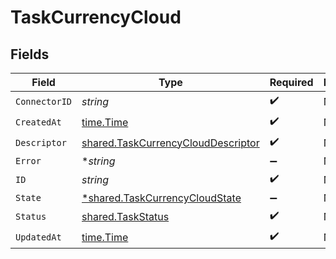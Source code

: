 # TaskCurrencyCloud


## Fields

| Field                                                                                           | Type                                                                                            | Required                                                                                        | Description                                                                                     |
| ----------------------------------------------------------------------------------------------- | ----------------------------------------------------------------------------------------------- | ----------------------------------------------------------------------------------------------- | ----------------------------------------------------------------------------------------------- |
| `ConnectorID`                                                                                   | *string*                                                                                        | :heavy_check_mark:                                                                              | N/A                                                                                             |
| `CreatedAt`                                                                                     | [time.Time](https://pkg.go.dev/time#Time)                                                       | :heavy_check_mark:                                                                              | N/A                                                                                             |
| `Descriptor`                                                                                    | [shared.TaskCurrencyCloudDescriptor](../../../pkg/models/shared/taskcurrencyclouddescriptor.md) | :heavy_check_mark:                                                                              | N/A                                                                                             |
| `Error`                                                                                         | **string*                                                                                       | :heavy_minus_sign:                                                                              | N/A                                                                                             |
| `ID`                                                                                            | *string*                                                                                        | :heavy_check_mark:                                                                              | N/A                                                                                             |
| `State`                                                                                         | [*shared.TaskCurrencyCloudState](../../../pkg/models/shared/taskcurrencycloudstate.md)          | :heavy_minus_sign:                                                                              | N/A                                                                                             |
| `Status`                                                                                        | [shared.TaskStatus](../../../pkg/models/shared/taskstatus.md)                                   | :heavy_check_mark:                                                                              | N/A                                                                                             |
| `UpdatedAt`                                                                                     | [time.Time](https://pkg.go.dev/time#Time)                                                       | :heavy_check_mark:                                                                              | N/A                                                                                             |